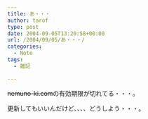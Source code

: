 ```yaml
---
title: あ・・・
author: tarof
type: post
date: 2004-09-05T13:20:58+00:00
url: /2004/09/05/あ・・・/
categories:
  - Note
tags:
  - 雑記

---
```

<del>nemuno-ki.com</del>の有効期限が切れてる・・・。
  
更新してもいいんだけど、、、、どうしよう・・・。